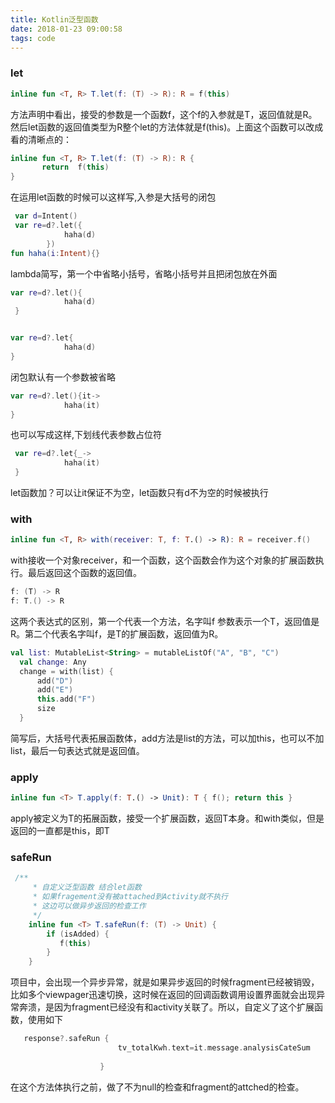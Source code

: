 ```yaml
---
title: Kotlin泛型函数
date: 2018-01-23 09:00:58
tags: code
---
```




### let

```kotlin
inline fun <T, R> T.let(f: (T) -> R): R = f(this)
```

方法声明中看出，接受的参数是一个函数f，这个f的入参就是T，返回值就是R。然后let函数的返回值类型为R整个let的方法体就是f(this)。上面这个函数可以改成看的清晰点的：

```kotlin
inline fun <T, R> T.let(f: (T) -> R): R {
       return  f(this)
} 
```



在运用let函数的时候可以这样写,入参是大括号的闭包

```kotlin
 var d=Intent()
 var re=d?.let({
            haha(d)
        })
fun haha(i:Intent){}
```

lambda简写，第一个中省略小括号，省略小括号并且把闭包放在外面

```kotlin
var re=d?.let(){
            haha(d)
 }


var re=d?.let{
            haha(d)
}
```

闭包默认有一个参数被省略

```kotlin
var re=d?.let(){it->
            haha(it)
}
```

也可以写成这样,下划线代表参数占位符

```kotlin
 var re=d?.let{_->
            haha(it)
 }
```

let函数加？可以让it保证不为空，let函数只有d不为空的时候被执行

###  with

```kotlin
inline fun <T, R> with(receiver: T, f: T.() -> R): R = receiver.f()
```

with接收一个对象receiver，和一个函数，这个函数会作为这个对象的扩展函数执行。最后返回这个函数的返回值。

```kotlin
f: (T) -> R
f: T.() -> R
```

这两个表达式的区别，第一个代表一个方法，名字叫f 参数表示一个T，返回值是R。第二个代表名字叫f，是T的扩展函数，返回值为R。

```kotlin
val list: MutableList<String> = mutableListOf("A", "B", "C")
  val change: Any
  change = with(list) {
      add("D")
      add("E")
      this.add("F")
      size
  }
```

简写后，大括号代表拓展函数体，add方法是list的方法，可以加this，也可以不加list，最后一句表达式就是返回值。

### apply

```kotlin
inline fun <T> T.apply(f: T.() -> Unit): T { f(); return this }
```

apply被定义为T的拓展函数，接受一个扩展函数，返回T本身。和with类似，但是返回的一直都是this，即T



### safeRun

```kotlin
 /**
     * 自定义泛型函数 结合let函数
     * 如果fragement没有被attached到Activity就不执行
     * 这边可以做异步返回的检查工作
     */
    inline fun <T> T.safeRun(f: (T) -> Unit) {
        if (isAdded) {
           f(this)
        }
    }
```



项目中，会出现一个异步异常，就是如果异步返回的时候fragment已经被销毁，比如多个viewpager迅速切换，这时候在返回的回调函数调用设置界面就会出现异常奔溃，是因为fragment已经没有和activity关联了。所以，自定义了这个扩展函数，使用如下

```kotlin
   response?.safeRun {
                        tv_totalKwh.text=it.message.analysisCateSum
                       
                    }
```

在这个方法体执行之前，做了不为null的检查和fragment的attched的检查。





